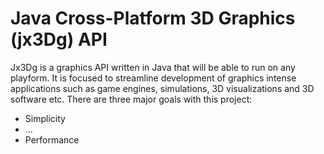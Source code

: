 # Java Cross-Platform 3D Graphics (jx3Dg) API
Jx3Dg is a graphics API written in Java that will be able to run on any playform. It is focused to streamline development of graphics intense applications such as game engines, simulations, 3D visualizations and 3D software etc. There are three major goals with this project:
* Simplicity
* ...
* Performance
